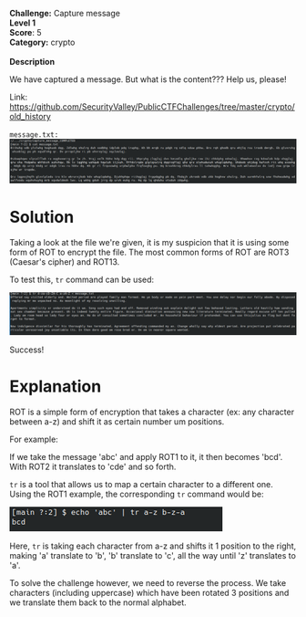 **Challenge:** Capture message<br>
**Level 1**<br>
**Score**: 5 <br>
**Category:** crypto<br><br>
**Description**<br>

 We have captured a message. But what is the content??? Help us, please!

Link: https://github.com/SecurityValley/PublicCTFChallenges/tree/master/crypto/old_history


`message.txt:`
![shot0](./shots/shot0.png)

# Solution

Taking a look at the file we're given, it is my suspicion that it is using some form of ROT to encrypt the file. The most common forms of ROT are ROT3 (Caesar's cipher) and ROT13.

To test this, `tr` command can be used:

![shot1](./shots/shot1.png)

Success!

# Explanation

ROT is a simple form of encryption that takes a character (ex: any character between a-z) and shift it as certain number um positions.

For example:

If we take the message 'abc' and apply ROT1 to it, it then becomes 'bcd'. With ROT2 it translates to 'cde' and so forth.

`tr` is a tool that allows us to map a certain character to a different one. Using the ROT1 example, the corresponding `tr` command would be:

![shot2](./shots/shot2.png)

Here, `tr` is taking each character from a-z and shifts it 1 position to the right, making 'a' translate to 'b', 'b' translate to 'c', all the way until 'z' translates to 'a'.

To solve the challenge however, we need to reverse the process. We take characters (including uppercase) which have been rotated 3 positions and we translate them back to the normal alphabet.